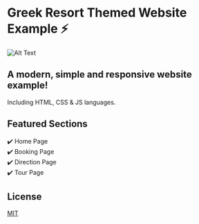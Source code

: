# Greek Resort Themed Website Example ⚡️

![Alt Text](https://github.com/ashleighrae/website-example/blob/master/website.gif)

## A modern, simple and responsive website example!
Including HTML, CSS & JS languages.

## Featured Sections 
✔️ Home Page\
✔️ Booking Page\
✔️ Direction Page\
✔️ Tour Page

## License
[MIT](https://choosealicense.com/licenses/mit/)
